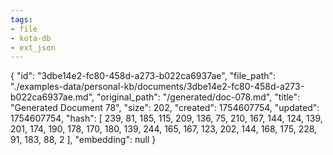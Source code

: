 ```yaml
---
tags:
- file
- kota-db
- ext_json
---
```

{
  "id": "3dbe14e2-fc80-458d-a273-b022ca6937ae",
  "file_path": "./examples-data/personal-kb/documents/3dbe14e2-fc80-458d-a273-b022ca6937ae.md",
  "original_path": "/generated/doc-078.md",
  "title": "Generated Document 78",
  "size": 202,
  "created": 1754607754,
  "updated": 1754607754,
  "hash": [
    239,
    81,
    185,
    115,
    209,
    136,
    75,
    210,
    167,
    144,
    124,
    139,
    201,
    174,
    190,
    178,
    170,
    180,
    139,
    244,
    165,
    167,
    123,
    202,
    144,
    168,
    175,
    228,
    91,
    183,
    88,
    2
  ],
  "embedding": null
}
